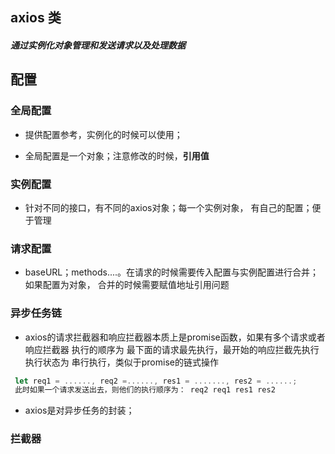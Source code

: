 ## axios 类

##### 通过实例化对象管理和发送请求以及处理数据

## 配置

### 全局配置

* 提供配置参考，实例化的时候可以使用；

* 全局配置是一个对象；注意修改的时候，**引用值**

  



### 实例配置

* 针对不同的接口，有不同的axios对象；每一个实例对象， 有自己的配置；便于管理

### 请求配置

* baseURL；methods....。在请求的时候需要传入配置与实例配置进行合并；如果配置为对象， 合并的时候需要赋值地址引用问题

### 异步任务链
* axios的请求拦截器和响应拦截器本质上是promise函数，如果有多个请求或者响应拦截器 执行的顺序为 最下面的请求最先执行，最开始的响应拦截先执行 执行状态为 串行执行，类似于promise的链式操作
```js
 let req1 = ......, req2 =......, res1 = ......., res2 = ......;
 此时如果一个请求发送出去，则他们的执行顺序为： req2 req1 res1 res2

 ```
* axios是对异步任务的封装；

### 拦截器

